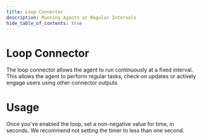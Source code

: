 ```yaml
---
title: Loop Connector
description: Running Agents at Regular Intervals
hide_table_of_contents: true
---
```


# Loop Connector

The loop connector allows the agent to run continuously at a fixed interval. This allows the agent to perform regular tasks, check on updates or actively engage users using other connector outputs

# Usage

Once you've enabled the loop, set a non-negative value for time, in seconds. We recommend not setting the timer to less than one second.
